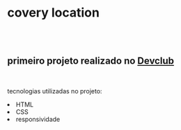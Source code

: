 <h1>covery location</h1>
<br>
<br>
<h2>primeiro projeto realizado no <a href="https://rodolfomori.com.br">Devclub</a></h2>
<br>
<p>tecnologias utilizadas no projeto:</p>
<li>HTML</li>
<li>CSS</li>
<li>responsividade</li>
